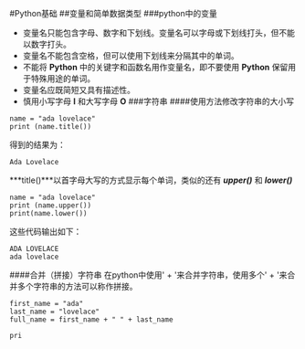 #Python基础
##变量和简单数据类型
###python中的变量
- 变量名只能包含字母、数字和下划线。变量名可以字母或下划线打头，但不能以数字打头。
- 变量名不能包含空格，但可以使用下划线来分隔其中的单词。
- 不能将 **Python** 中的关键字和函数名用作变量名，即不要使用 **Python** 保留用于特殊用途的单词。
- 变量名应既简短又具有描述性。
- 慎用小写字母 **l** 和大写字母 **O** 
###字符串
####使用方法修改字符串的大小写
```
name = "ada lovelace"
print (name.title())
```
得到的结果为：
```
Ada Lovelace
```
***title()***以首字母大写的方式显示每个单词，类似的还有 ***upper()*** 和 ***lower()***
```
name = "ada lovelace"
print (name.upper())
print(name.lower())
```
这些代码输出如下：
```
ADA LOVELACE
ada lovelace
```
####合并（拼接）字符串
在python中使用' + '来合并字符串，使用多个' + '来合并多个字符串的方法可以称作拼接。
```
first_name = "ada"
last_name = "lovelace"
full_name = first_name + " " + last_name

pri
```